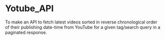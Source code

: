 # Yotube_API
To make an API to fetch latest videos sorted in reverse chronological order of their publishing date-time from YouTube for a given tag/search query in a paginated response.
